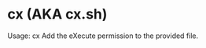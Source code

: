 <H1>cx (AKA cx.sh)</H1>
<P>
Usage: cx <filename>
Add the eXecute permission to the provided file.
</P>
